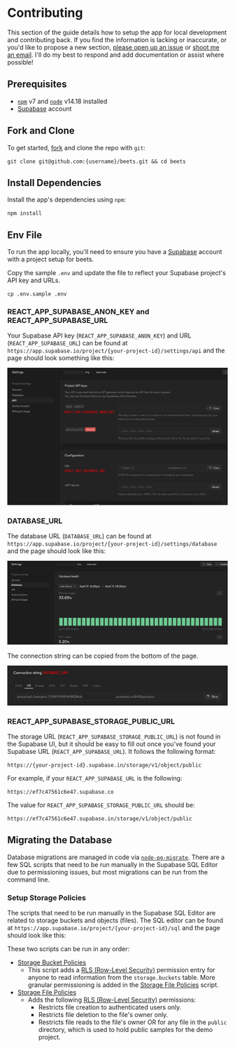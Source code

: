 # Contributing

This section of the guide details how to setup the app for local development and contributing back. If you find the information is lacking or inaccurate, or you'd like to propose a new section, [please open up an issue](https://github.com/brandongregoryscott/beets/issues/new) or [shoot me an email](mailto:contact@brandonscott.me). I'll do my best to respond and add documentation or assist where possible!

## Prerequisites

-   [`npm`](https://www.npmjs.com/) v7 and [`node`](https://nodejs.org/) v14.18 installed
-   [Supabase](https://supabase.com/) account

## Fork and Clone

To get started, [fork](https://github.com/brandongregoryscott/beets/fork) and clone the repo with `git`:

```
git clone git@github.com:{username}/beets.git && cd beets
```

## Install Dependencies

Install the app's dependencies using `npm`:

```
npm install
```

## Env File

To run the app locally, you'll need to ensure you have a [Supabase](https://supabase.com/) account with a project setup for beets.

Copy the sample `.env` and update the file to reflect your Supabase project's API key and URLs.

```
cp .env.sample .env
```

### REACT_APP_SUPABASE_ANON_KEY and REACT_APP_SUPABASE_URL

Your Supabase API key (`REACT_APP_SUPABASE_ANON_KEY`) and URL (`REACT_APP_SUPABASE_URL`) can be found at `https://app.supabase.io/project/{your-project-id}/settings/api` and the page should look something like this:

![Supabase Settings page](../../public/assets/SupabaseSettings.png)

### DATABASE_URL

The database URL (`DATABASE_URL`) can be found at `https://app.supabase.io/project/{your-project-id}/settings/database` and the page should look like this:

![Supabase Database Settings page](../../public/assets/SupabaseDatabaseSettings.png)

The connection string can be copied from the bottom of the page.

![Supabase Database Connection String](../../public/assets/SupabaseDatabaseConnectionString.png)

### REACT_APP_SUPABASE_STORAGE_PUBLIC_URL

The storage URL (`REACT_APP_SUPABASE_STORAGE_PUBLIC_URL`) is not found in the Supabase UI, but it should be easy to fill out once you've found your Supabase URL (`REACT_APP_SUPABASE_URL`). It follows the following format:

```
https://{your-project-id}.supabase.in/storage/v1/object/public
```

For example, if your `REACT_APP_SUPABASE_URL` is the following:

```
https://ef7c47561c6e47.supabase.co
```

The value for `REACT_APP_SUPABASE_STORAGE_PUBLIC_URL` should be:

```
https://ef7c47561c6e47.supabase.in/storage/v1/object/public
```

## Migrating the Database

Database migrations are managed in code via [`node-pg-migrate`](https://salsita.github.io/node-pg-migrate). There are a few SQL scripts that need to be run manually in the Supabase SQL Editor due to permissioning issues, but most migrations can be run from the command line.

### Setup Storage Policies

The scripts that need to be run manually in the Supabase SQL Editor are related to storage buckets and objects (files). The SQL editor can be found at `https://app.supabase.io/project/{your-project-id}/sql` and the page should look like this:

These two scripts can be run in any order:

-   [Storage Bucket Policies](https://github.com/brandongregoryscott/beets/blob/main/src/scripts/storage_buckets_policies.sql)
    -   This script adds a [RLS (Row-Level Security)](https://supabase.com/docs/guides/auth/row-level-security) permission entry for anyone to read information from the `storage.buckets` table. More granular permissioning is added in the [Storage File Policies](https://github.com/brandongregoryscott/beets/blob/main/src/scripts/storage_file_policies.sql) script.
-   [Storage File Policies](https://github.com/brandongregoryscott/beets/blob/main/src/scripts/storage_file_policies.sql)
    -   Adds the following [RLS (Row-Level Security)](https://supabase.com/docs/guides/auth/row-level-security) permissions:
        -   Restricts file creation to authenticated users only.
        -   Restricts file deletion to the file's owner only.
        -   Restricts file reads to the file's owner OR for any file in the `public` directory, which is used to hold public samples for the demo project.
